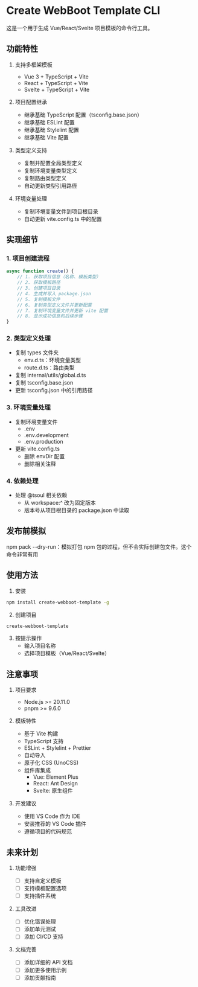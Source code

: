 # Create WebBoot Template CLI

这是一个用于生成 Vue/React/Svelte 项目模板的命令行工具。

## 功能特性

1. 支持多框架模板

   - Vue 3 + TypeScript + Vite
   - React + TypeScript + Vite
   - Svelte + TypeScript + Vite

2. 项目配置继承

   - 继承基础 TypeScript 配置（tsconfig.base.json）
   - 继承基础 ESLint 配置
   - 继承基础 Stylelint 配置
   - 继承基础 Vite 配置

3. 类型定义支持

   - 复制并配置全局类型定义
   - 复制环境变量类型定义
   - 复制路由类型定义
   - 自动更新类型引用路径

4. 环境变量处理
   - 复制环境变量文件到项目根目录
   - 自动更新 vite.config.ts 中的配置

## 实现细节

### 1. 项目创建流程

```javascript
async function create() {
	// 1. 获取项目信息（名称、模板类型）
	// 2. 获取模板路径
	// 3. 创建项目目录
	// 4. 生成并写入 package.json
	// 5. 复制模板文件
	// 6. 复制类型定义文件并更新配置
	// 7. 复制环境变量文件并更新 vite 配置
	// 8. 显示成功信息和后续步骤
}
```

### 2. 类型定义处理

- 复制 types 文件夹
  - env.d.ts：环境变量类型
  - route.d.ts：路由类型
- 复制 internal/utils/global.d.ts
- 复制 tsconfig.base.json
- 更新 tsconfig.json 中的引用路径

### 3. 环境变量处理

- 复制环境变量文件
  - .env
  - .env.development
  - .env.production
- 更新 vite.config.ts
  - 删除 envDir 配置
  - 删除相关注释

### 4. 依赖处理

- 处理 @tsoul 相关依赖
  - 从 workspace:^ 改为固定版本
  - 版本号从项目根目录的 package.json 中读取

## 发布前模拟

npm pack --dry-run：模拟打包 npm 包的过程，但不会实际创建包文件。这个命令非常有用

## 使用方法

1. 安装

```bash
npm install create-webboot-template -g
```

2. 创建项目

```bash
create-webboot-template
```

3. 按提示操作
   - 输入项目名称
   - 选择项目模板（Vue/React/Svelte）

## 注意事项

1. 项目要求

   - Node.js >= 20.11.0
   - pnpm >= 9.6.0

2. 模板特性

   - 基于 Vite 构建
   - TypeScript 支持
   - ESLint + Stylelint + Prettier
   - 自动导入
   - 原子化 CSS (UnoCSS)
   - 组件库集成
     - Vue: Element Plus
     - React: Ant Design
     - Svelte: 原生组件

3. 开发建议
   - 使用 VS Code 作为 IDE
   - 安装推荐的 VS Code 插件
   - 遵循项目的代码规范

## 未来计划

1. 功能增强

   - [ ] 支持自定义模板
   - [ ] 支持模板配置选项
   - [ ] 支持插件系统

2. 工具改进

   - [ ] 优化错误处理
   - [ ] 添加单元测试
   - [ ] 添加 CI/CD 支持

3. 文档完善
   - [ ] 添加详细的 API 文档
   - [ ] 添加更多使用示例
   - [ ] 添加贡献指南
